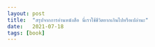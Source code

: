 ```yaml
---
layout: post
title:  "สรุปจากการอ่านหนังสือ นี่เราใช้ชีวิตยากเกินไปหรือเปล่านะ"
date:   2021-07-18
tags: [่book]
---
```

